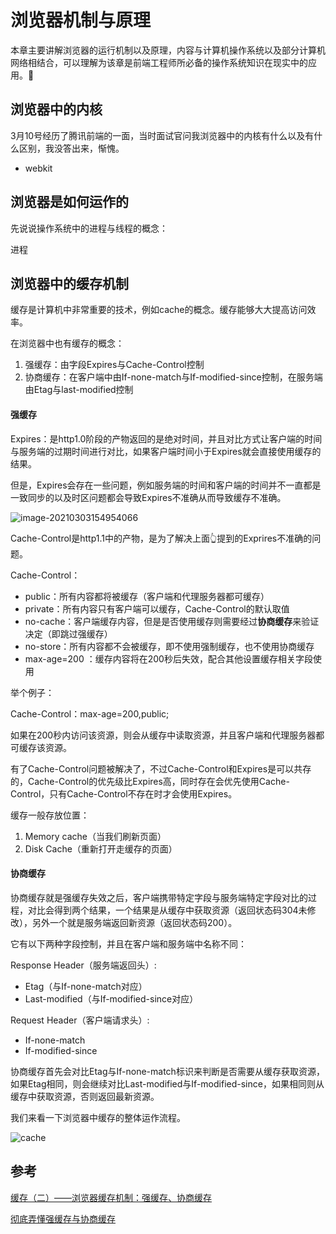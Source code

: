 # 浏览器机制与原理

本章主要讲解浏览器的运行机制以及原理，内容与计算机操作系统以及部分计算机网络相结合，可以理解为该章是前端工程师所必备的操作系统知识在现实中的应用。🍙

## 浏览器中的内核
3月10号经历了腾讯前端的一面，当时面试官问我浏览器中的内核有什么以及有什么区别，我没答出来，惭愧。
- webkit
## 浏览器是如何运作的

先说说操作系统中的进程与线程的概念：

进程

## 浏览器中的缓存机制

缓存是计算机中非常重要的技术，例如cache的概念。缓存能够大大提高访问效率。

在浏览器中也有缓存的概念：

1. 强缓存：由字段Expires与Cache-Control控制
2. 协商缓存：在客户端中由If-none-match与If-modified-since控制，在服务端由Etag与last-modified控制

#### 强缓存

Expires：是http1.0阶段的产物返回的是绝对时间，并且对比方式让客户端的时间与服务端的过期时间进行对比，如果客户端时间小于Expires就会直接使用缓存的结果。

但是，Expires会存在一些问题，例如服务端的时间和客户端的时间并不一直都是一致同步的以及时区问题都会导致Expires不准确从而导致缓存不准确。

![image-20210303154954066](https://gitee.com/krialy/images/raw/master/source/20210303154955.png)

Cache-Control是http1.1中的产物，是为了解决上面👆提到的Exprires不准确的问题。

Cache-Control：

- public：所有内容都将被缓存（客户端和代理服务器都可缓存）
- private：所有内容只有客户端可以缓存，Cache-Control的默认取值
- no-cache：客户端缓存内容，但是是否使用缓存则需要经过**协商缓存**来验证决定（即跳过强缓存）
- no-store：所有内容都不会被缓存，即不使用强制缓存，也不使用协商缓存
- max-age=200 ：缓存内容将在200秒后失效，配合其他设置缓存相关字段使用

举个例子：

Cache-Control：max-age=200,public;

如果在200秒内访问该资源，则会从缓存中读取资源，并且客户端和代理服务器都可缓存该资源。



有了Cache-Control问题被解决了，不过Cache-Control和Expires是可以共存的，Cache-Control的优先级比Expires高，同时存在会优先使用Cache-Control，只有Cache-Control不存在时才会使用Expires。

缓存一般存放位置：

1. Memory cache（当我们刷新页面）
2. Disk Cache（重新打开走缓存的页面）

#### 协商缓存

协商缓存就是强缓存失效之后，客户端携带特定字段与服务端特定字段对比的过程，对比会得到两个结果，一个结果是从缓存中获取资源（返回状态码304未修改），另外一个就是服务端返回新资源（返回状态码200）。

它有以下两种字段控制，并且在客户端和服务端中名称不同：

Response Header（服务端返回头）:

- Etag（与If-none-match对应）
- Last-modified（与If-modified-since对应）

Request Header（客户端请求头）:

- If-none-match
- If-modified-since

协商缓存首先会对比Etag与If-none-match标识来判断是否需要从缓存获取资源，如果Etag相同，则会继续对比Last-modified与If-modified-since，如果相同则从缓存中获取资源，否则返回最新资源。

我们来看一下浏览器中缓存的整体运作流程。

![cache](https://gitee.com/krialy/images/raw/master/source/20210303164713.png)

## 参考

[缓存（二）——浏览器缓存机制：强缓存、协商缓存](https://github.com/amandakelake/blog/issues/41)

[彻底弄懂强缓存与协商缓存](https://www.jianshu.com/p/9c95db596df5)

